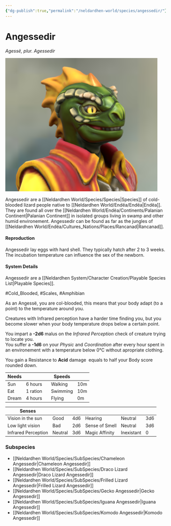 ```yaml
---
{"dg-publish":true,"permalink":"/neldardhen-world/species/angessedir/"}
---
```


# Angessedir
*Agessë, plur. Agessedir*

  ![Wyr-closeup.png|100](/img/user/Images/Species/Wyr-closeup.png)
  
  Angessedir are a [[Neldardhen World/Species/Species\|Species]] of cold-blooded lizard people native to [[Neldardhen World/Endëa/Endëa\|Endëa]]. They are found all over the [[Neldardhen World/Endëa/Continents/Palanian Continent\|Palanian Continent]] in isolated groups living in swamp and other humid environement. Angessedir can be found as far as the jungles of [[Neldardhen World/Endëa/Cultures_Nations/Places/Rancanad\|Rancanad]].


#### Reproduction
Angessedir lay eggs with hard shell. They typically hatch after 2 to 3 weeks. The incubation temperature can influence the sex of the newborn.


#### System Details
Angessedir are a [[Neldardhen System/Character Creation/Playable Species List\|Playable Species]].

#Cold_Blooded, #Scales, #Amphibian

As an Angessë, you are col-blooded, this means that your body adapt (to a point) to the temperature around you.

Creatures with Infrared perception have a harder time finding you, but you become slower when your body temperature drops below a certain point.

You impart a **-2d6** malus on the _Infrared Perception_ check of creature trying to locate you.  
You suffer a **-1d6** on your _Physic_ and _Coordination_ after every hour spent in an environement with a temperature below 0°C without apropriate clothing.

You gain a Resistance to **Acid** damage  equals to half your Body score rounded down.

| **Needs** |          |     | **Speeds** |     |
| --------- | -------- | --- | ---------- | --- |
| Sun       | 6 hours  |     | Walking    | 10m |
| Eat       | 1 ration |     | Swimming   | 10m |
| Dream     | 4 hours  |     | Flying     | 0m  |

| **Senses**          |         |     |                |            |     |
| ------------------- | ------- | --- | -------------- | ---------- | --- |
| Vision in the sun   | Good    | 4d6 | Hearing        | Neutral    | 3d6 |
| Low light vision    | Bad     | 2d6 | Sense of Smell | Neutral    | 3d6 |
| Infrared Perception | Neutral | 3d6 | Magic Affinity | Inexistant | 0   |


### Subspecies
- [[Neldardhen World/Species/SubSpecies/Chameleon Angessedir\|Chameleon Angessedir]]
- [[Neldardhen World/Species/SubSpecies/Draco Lizard Angessedir\|Draco Lizard Angessedir]]
- [[Neldardhen World/Species/SubSpecies/Frilled Lizard Angessedir\|Frilled Lizard Angessedir]]
- [[Neldardhen World/Species/SubSpecies/Gecko Angessedir\|Gecko Angessedir]]
- [[Neldardhen World/Species/SubSpecies/Iguana Angessedir\|Iguana Angessedir]]
- [[Neldardhen World/Species/SubSpecies/Komodo Angessedir\|Komodo Angessedir]]